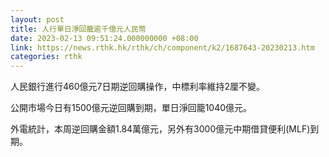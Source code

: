 ```yaml
---
layout: post
title: 人行單日淨回籠逾千億元人民幣
date: 2023-02-13 09:51:24.000000000 +08:00
link: https://news.rthk.hk/rthk/ch/component/k2/1687643-20230213.htm
categories: rthk
---
```


人民銀行進行460億元7日期逆回購操作，中標利率維持2厘不變。

公開市場今日有1500億元逆回購到期，單日淨回籠1040億元。

外電統計，本周逆回購金額1.84萬億元，另外有3000億元中期借貸便利(MLF)到期。
